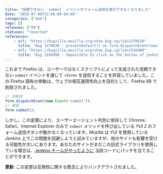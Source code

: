 ```yaml
---
title: "信頼できない `submit` イベントがフォーム送信を実行できなくなりました"
date: "2019-07-06T23:06:00-04:00"
categories: ["dom"]
tags: []
releases: ["69"]
statuses: "reverted"
references:
    - url: "https://bugzilla.mozilla.org/show_bug.cgi?id=1370630"
      title: "Bug 1370630 - preventDefault() on form.dispatchEvent(new Event('submit'))?"
    - url: "https://bugzilla.mozilla.org/show_bug.cgi?id=1556980"
      title: "Bug 1556980 - Impossible to click on the button of jenkins on Firefox Nightly"
---
```

これまで Firefox は、ユーザーではなくスクリプトによって生成された信頼できない `submit` イベントを通じて `<form>` を送信することを許容していました。この Firefox 固有の挙動は、ウェブの相互運用性向上を目的として、Firefox 68 で削除されました。

```js
// 非推奨
form.dispatchEvent(new Event('submit'));
// 推奨
form.submit();
```

しかし、この変更により、ユーザーエージェント判別に依存して Chrome、Safari、Internet Explorer のみで `submit` メソッドを呼び出している *YUI 2* のフォーム送信ボタンが動かなくなっています。Mozilla は YUI を使用している *Jenkins* 上でこの問題を回避しようと試みていますが、他のサイトも影響を受ける可能性が大いにあります。あなたのサイトがまだこの旧式ライブラリを使用している場合は、[Jenkins チームがやったように](https://github.com/jenkinsci/jenkins/pull/3761/files) 当該コードにパッチを当てることができます。

**更新**: この変更は互換性に関する懸念によりバックアウトされました。
